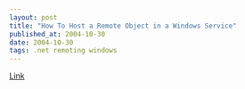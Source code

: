 ```yaml
---
layout: post
title: "How To Host a Remote Object in a Windows Service"
published_at: 2004-10-30
date: 2004-10-30
tags: .net remoting windows
---
```


[Link](http://msdn.microsoft.com/library/default.asp?url=/library/en-us/secmod/html/secmod29.asp)  